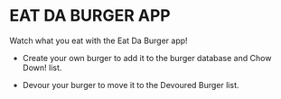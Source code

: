 # EAT DA BURGER APP

Watch what you eat with the Eat Da Burger app!

* Create your own burger to add it to the burger database and Chow Down! list.

* Devour your burger to move it to the Devoured Burger list.